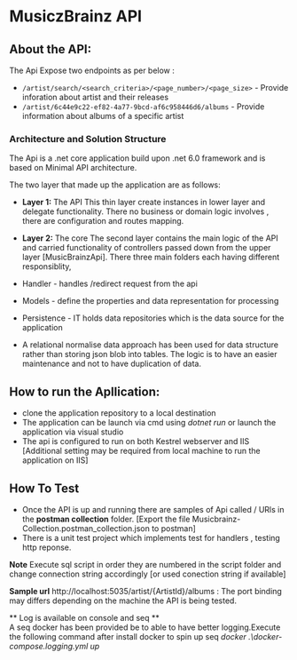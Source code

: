 # MusiczBrainz API

## About the API:
The Api Expose two endpoints as per below : 

* ```/artist/search/<search_criteria>/<page_number>/<page_size>``` - Provide inforation about artist and their releases
* ```/artist/6c44e9c22-ef82-4a77-9bcd-af6c958446d6/albums``` - Provide information about albums of a specific artist

### Architecture and Solution Structure
The Api is a .net core application build upon .net 6.0 framework and is based on Minimal API architecture.

The two layer that made up the application are as follows: 

* **Layer 1:**  The API 
This thin layer create instances in lower layer and delegate functionality. There no business or domain logic involves , there are configuration and routes mapping.

* **Layer 2:**  The core
The second layer contains the main logic of the API and carried functionality of controllers passed down from the upper layer [MusicBrainzApi].
There three main folders each having different responsiblity, 

* Handler - handles /redirect request from the api 
* Models - define the properties and data representation for processing
* Persistence - IT holds data repositories which is the data source for the application

* A relational normalise data approach has been used for data structure rather than storing json blob into tables. The logic is to have an easier maintenance and not to have duplication of data.


## How to run the Apllication:

* clone the application repository to a local destination
* The application can be launch via cmd using *dotnet run* or launch the application via visual studio
* The api is configured to run on both Kestrel webserver and IIS [Additional setting may be required from local machine to run the application on IIS]

## How To Test
* Once the API is up and running there are samples of Api called / URls in the **postman collection** folder.  [Export the file Musicbrainz-Collection.postman_collection.json to postman]
* There is a unit test project which implements test for handlers , testing http reponse.

**Note** Execute sql script in order they are numbered in the script folder and change connection string accordingly [or used conection string if available]

**Sample url**
http://localhost:5035/artist/{ArtistId}/albums : The port binding may differs depending on the machine the API is being tested.

** Log is available on console and seq **  
A seq docker has been provided be to able to have better logging.Execute the following command after install docker to spin up seq
*docker .\docker-compose.logging.yml up*
